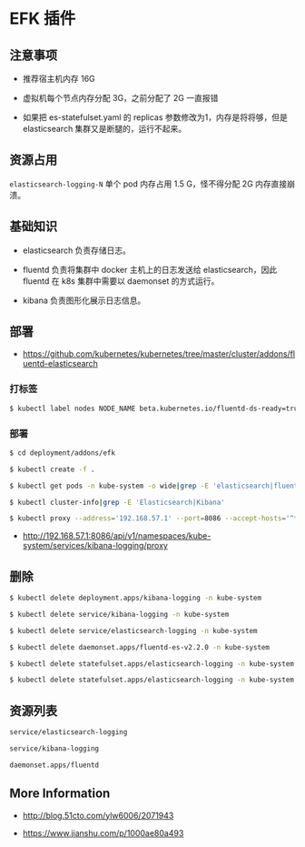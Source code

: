 # EFK 插件

## 注意事项

* 推荐宿主机内存 16G

* 虚拟机每个节点内存分配 3G，之前分配了 2G 一直报错

* 如果把 es-statefulset.yaml 的 replicas 参数修改为1，内存是将将够，但是 elasticsearch 集群又是断腿的，运行不起来。

## 资源占用

`elasticsearch-logging-N` 单个 pod 内存占用 1.5 G，怪不得分配 2G 内存直接崩溃。

## 基础知识

* elasticsearch 负责存储日志。

* fluentd 负责将集群中 docker 主机上的日志发送给 elasticsearch，因此 fluentd 在 k8s 集群中需要以 daemonset 的方式运行。

* kibana 负责图形化展示日志信息。

## 部署

* https://github.com/kubernetes/kubernetes/tree/master/cluster/addons/fluentd-elasticsearch

### 打标签

```bash
$ kubectl label nodes NODE_NAME beta.kubernetes.io/fluentd-ds-ready=true
```

### 部署

```bash
$ cd deployment/addons/efk

$ kubectl create -f .

$ kubectl get pods -n kube-system -o wide|grep -E 'elasticsearch|fluentd|kibana'

$ kubectl cluster-info|grep -E 'Elasticsearch|Kibana'

$ kubectl proxy --address='192.168.57.1' --port=8086 --accept-hosts='^*$'
```

* http://192.168.57.1:8086/api/v1/namespaces/kube-system/services/kibana-logging/proxy

## 删除

```bash
$ kubectl delete deployment.apps/kibana-logging -n kube-system

$ kubectl delete service/kibana-logging -n kube-system

$ kubectl delete service/elasticsearch-logging -n kube-system

$ kubectl delete daemonset.apps/fluentd-es-v2.2.0 -n kube-system

$ kubectl delete statefulset.apps/elasticsearch-logging -n kube-system

$ kubectl delete statefulset.apps/elasticsearch-logging -n kube-system
```

## 资源列表

```bash
service/elasticsearch-logging

service/kibana-logging

daemonset.apps/fluentd
```

## More Information

* http://blog.51cto.com/ylw6006/2071943

* https://www.jianshu.com/p/1000ae80a493
